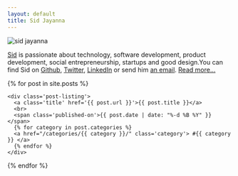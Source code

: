 ```yaml
---
layout: default
title: Sid Jayanna
---
```


<img src="http://www.gravatar.com/avatar/0687e6637524442617cc342a1ee4755c?s=200" alt="sid jayanna">

[Sid](/about) is passionate about technology, software development, product development, social entrepreneurship, startups and good design.You can find Sid on [Github](http://github.com/sjayanna), [Twitter](https://twitter.com/sidjayanna), [ LinkedIn](http://www.linkedin.com/in/sidjayanna) or send him [an email](mailto:sjayanna@gmail.com). [Read more...](/about)

<div class='posts'>
<hl>
  {% for post in site.posts %}

    <div class='post-listing'>
      <a class='title' href='{{ post.url }}'>{{ post.title }}</a>
      <br>
      <span class='published-on'>{{ post.date | date: "%-d %B %Y" }}</span>
      {% for category in post.categories %}
      <a href="/categories/{{ category }}/" class='category'> #{{ category }} </a>
      {% endfor %}
    </div>

  {% endfor %}
</div>
